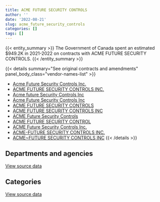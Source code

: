 ```yaml
---
title: ACME FUTURE SECURITY CONTROLS
author: ''
date: '2022-08-21'
slug: acme_future_security_controls
categories: []
tags: []
---
```


<script src="/rmarkdown-libs/htmlwidgets/htmlwidgets.js"></script>
<link href="/rmarkdown-libs/datatables-css/datatables-crosstalk.css" rel="stylesheet" />
<script src="/rmarkdown-libs/datatables-binding/datatables.js"></script>
<script src="/rmarkdown-libs/jquery/jquery-3.6.0.min.js"></script>
<link href="/rmarkdown-libs/dt-core-bootstrap/css/dataTables.bootstrap.min.css" rel="stylesheet" />
<link href="/rmarkdown-libs/dt-core-bootstrap/css/dataTables.bootstrap.extra.css" rel="stylesheet" />
<script src="/rmarkdown-libs/dt-core-bootstrap/js/jquery.dataTables.min.js"></script>
<script src="/rmarkdown-libs/dt-core-bootstrap/js/dataTables.bootstrap.min.js"></script>
<link href="/rmarkdown-libs/crosstalk/css/crosstalk.min.css" rel="stylesheet" />
<script src="/rmarkdown-libs/crosstalk/js/crosstalk.min.js"></script>
<script src="/rmarkdown-libs/htmlwidgets/htmlwidgets.js"></script>
<link href="/rmarkdown-libs/datatables-css/datatables-crosstalk.css" rel="stylesheet" />
<script src="/rmarkdown-libs/datatables-binding/datatables.js"></script>
<script src="/rmarkdown-libs/jquery/jquery-3.6.0.min.js"></script>
<link href="/rmarkdown-libs/dt-core-bootstrap/css/dataTables.bootstrap.min.css" rel="stylesheet" />
<link href="/rmarkdown-libs/dt-core-bootstrap/css/dataTables.bootstrap.extra.css" rel="stylesheet" />
<script src="/rmarkdown-libs/dt-core-bootstrap/js/jquery.dataTables.min.js"></script>
<script src="/rmarkdown-libs/dt-core-bootstrap/js/dataTables.bootstrap.min.js"></script>
<link href="/rmarkdown-libs/crosstalk/css/crosstalk.min.css" rel="stylesheet" />
<script src="/rmarkdown-libs/crosstalk/js/crosstalk.min.js"></script>

{{< entity_summary >}}
The Government of Canada spent an estimated \$949.2K in 2021-2022 on contracts with ACME FUTURE SECURITY CONTROLS.
{{< /entity_summary >}}

{{< details summary="See original contracts and amendments" panel_body_class="vendor-names-list" >}}
- [Acme Future Security Controls Inc.](https://search.open.canada.ca/en/ct/?sort=contract_value_f%20desc&page=1&search_text=%22Acme%20Future%20Security%20Controls%20Inc.%22)
- [ACME FUTURE SECURITY CONTROLS INC.](https://search.open.canada.ca/en/ct/?sort=contract_value_f%20desc&page=1&search_text=%22ACME%20FUTURE%20SECURITY%20CONTROLS%20INC.%22)
- [Acme future Security Controls Inc](https://search.open.canada.ca/en/ct/?sort=contract_value_f%20desc&page=1&search_text=%22Acme%20%20future%20Security%20Controls%20Inc%22)
- [Acme Future Security Controls Inc](https://search.open.canada.ca/en/ct/?sort=contract_value_f%20desc&page=1&search_text=%22Acme%20Future%20Security%20Controls%20Inc%22)
- [ACME FUTURE SECURITY CONTROLS](https://search.open.canada.ca/en/ct/?sort=contract_value_f%20desc&page=1&search_text=%22ACME%20FUTURE%20SECURITY%20CONTROLS%22)
- [ACME FUTURE SECURITY CONTROLS INC](https://search.open.canada.ca/en/ct/?sort=contract_value_f%20desc&page=1&search_text=%22ACME%20FUTURE%20SECURITY%20CONTROLS%20INC%22)
- [ACME Future Security Controls](https://search.open.canada.ca/en/ct/?sort=contract_value_f%20desc&page=1&search_text=%22ACME%20Future%20Security%20Controls%22)
- [ACME FUTURE SECURITY CONTROL](https://search.open.canada.ca/en/ct/?sort=contract_value_f%20desc&page=1&search_text=%22ACME%20FUTURE%20SECURITY%20CONTROL%22)
- [ACME Future Security Controls Inc.](https://search.open.canada.ca/en/ct/?sort=contract_value_f%20desc&page=1&search_text=%22ACME%20Future%20Security%20Controls%20Inc.%22)
- [ACME-FUTURE SECURITY CONTROLS INC.](https://search.open.canada.ca/en/ct/?sort=contract_value_f%20desc&page=1&search_text=%22ACME-FUTURE%20SECURITY%20CONTROLS%20INC.%22)
- [ACME\~FUTURE SECURITY CONTROLS INC](https://search.open.canada.ca/en/ct/?sort=contract_value_f%20desc&page=1&search_text=%22ACME~FUTURE%20SECURITY%20CONTROLS%20INC%22)
{{< /details >}}

## Departments and agencies

<div id="htmlwidget-1" style="width:100%;height:auto;" class="datatables html-widget"></div>
<script type="application/json" data-for="htmlwidget-1">{"x":{"style":"bootstrap","filter":"none","vertical":false,"data":[["<a href=\"/departments/cbsa-asfc/\">Canada Border Services Agency<\/a>","<a href=\"/departments/cra-arc/\">Canada Revenue Agency<\/a>","<a href=\"/departments/dnd-mdn/\">National Defence<\/a>","<a href=\"/departments/ic/\">Innovation, Science and Economic Development Canada<\/a>","<a href=\"/departments/infc/\">Infrastructure Canada<\/a>","<a href=\"/departments/oag-bvg/\">Office of the Auditor General of Canada<\/a>","<a href=\"/departments/pwgsc-tpsgc/\">Public Services and Procurement Canada<\/a>","<a href=\"/departments/vac-acc/\">Veterans Affairs Canada<\/a>"],[143229.6,12122.33,1159241.3,188756.54,65121.02,32883.14,2512846.99,null],[51401.01,33.21,null,208605.39,72857.82,11300,2242352.59,113390.53],[138815.5,null,null,172911.06,72658.75,null,1282713.58,65708.93],[null,null,null,null,72658.75,null,876529.89,null]],"container":"<table class=\"table table-striped table-hover row-border order-column display\">\n  <thead>\n    <tr>\n      <th>Department<\/th>\n      <th>2018-2019<\/th>\n      <th>2019-2020<\/th>\n      <th>2020-2021<\/th>\n      <th>2021-2022<\/th>\n    <\/tr>\n  <\/thead>\n<\/table>","options":{"order":[[4,"desc"]],"pageLength":10,"autoWidth":true,"columnDefs":[{"targets":1,"render":"function(data, type, row, meta) {\n    return type !== 'display' ? data : DTWidget.formatCurrency(data, \"$\", 2, 3, \",\", \".\", true, null);\n  }"},{"targets":2,"render":"function(data, type, row, meta) {\n    return type !== 'display' ? data : DTWidget.formatCurrency(data, \"$\", 2, 3, \",\", \".\", true, null);\n  }"},{"targets":3,"render":"function(data, type, row, meta) {\n    return type !== 'display' ? data : DTWidget.formatCurrency(data, \"$\", 2, 3, \",\", \".\", true, null);\n  }"},{"targets":4,"render":"function(data, type, row, meta) {\n    return type !== 'display' ? data : DTWidget.formatCurrency(data, \"$\", 2, 3, \",\", \".\", true, null);\n  }"},{"width":"16%","targets":[1,2,3,4]},{"className":"dt-right","targets":[1,2,3,4]}],"orderClasses":false}},"evals":["options.columnDefs.0.render","options.columnDefs.1.render","options.columnDefs.2.render","options.columnDefs.3.render"],"jsHooks":[]}</script>
<p class="text-right">
<a href="https://github.com/GoC-Spending/contracts-data/tree/main/data/out/vendors/acme_future_security_controls/summary_by_fiscal_year_by_department.csv" class="source-data-link btn btn-link">View source data</a>
</p>

## Categories

<div id="htmlwidget-2" style="width:100%;height:auto;" class="datatables html-widget"></div>
<script type="application/json" data-for="htmlwidget-2">{"x":{"style":"bootstrap","filter":"none","vertical":false,"data":[["<a href=\"/categories/1_facilities_and_construction/\">Facilities and construction<\/a>","<a href=\"/categories/10_office_management/\">Office management<\/a>","<a href=\"/categories/11_defence/\">Defence<\/a>","<a href=\"/categories/3_information_technology/\">Information technology<\/a>","<a href=\"/categories/6_industrial_products_and_services/\">Industrial products and services<\/a>","<a href=\"/categories/8_security_and_protection/\">Security and protection<\/a>"],[1254225.07,null,9951.93,134522.87,2567086.62,148414.46],[70978.79,113390.53,null,284911.74,2157768.47,72891.03],[241876.93,163967.22,null,234050.27,863866.92,229046.48],[163.06,162764.28,null,195.86,713406.69,72658.75]],"container":"<table class=\"table table-striped table-hover row-border order-column display\">\n  <thead>\n    <tr>\n      <th>Category<\/th>\n      <th>2018-2019<\/th>\n      <th>2019-2020<\/th>\n      <th>2020-2021<\/th>\n      <th>2021-2022<\/th>\n    <\/tr>\n  <\/thead>\n<\/table>","options":{"order":[[4,"desc"]],"dom":"t","pageLength":30,"autoWidth":true,"columnDefs":[{"targets":1,"render":"function(data, type, row, meta) {\n    return type !== 'display' ? data : DTWidget.formatCurrency(data, \"$\", 2, 3, \",\", \".\", true, null);\n  }"},{"targets":2,"render":"function(data, type, row, meta) {\n    return type !== 'display' ? data : DTWidget.formatCurrency(data, \"$\", 2, 3, \",\", \".\", true, null);\n  }"},{"targets":3,"render":"function(data, type, row, meta) {\n    return type !== 'display' ? data : DTWidget.formatCurrency(data, \"$\", 2, 3, \",\", \".\", true, null);\n  }"},{"targets":4,"render":"function(data, type, row, meta) {\n    return type !== 'display' ? data : DTWidget.formatCurrency(data, \"$\", 2, 3, \",\", \".\", true, null);\n  }"},{"width":"16%","targets":[1,2,3,4]},{"className":"dt-right","targets":[1,2,3,4]}],"orderClasses":false,"lengthMenu":[10,25,30,50,100]}},"evals":["options.columnDefs.0.render","options.columnDefs.1.render","options.columnDefs.2.render","options.columnDefs.3.render"],"jsHooks":[]}</script>
<p class="text-right">
<a href="https://github.com/GoC-Spending/contracts-data/tree/main/data/out/vendors/acme_future_security_controls/summary_by_fiscal_year_by_category.csv" class="source-data-link btn btn-link">View source data</a>
</p>

